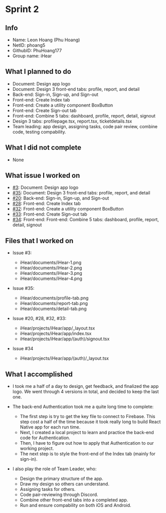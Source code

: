 # Sprint 2

## Info

- Name: Leon Hoang (Phu Hoang)
- NetID: phoang5
- GithubID: PhuHoang177
- Group name: iHear

## What I planned to do

- Document: Design app logo
- Document: Design 3 front-end tabs: profile, report, and detail
- Back-end: Sign-in, Sign-up, and Sign-out
- Front-end: Create Index tab
- Front-end: Create a utility component BoxButton
- Front-end: Create Sign-out tab
- Front-end: Combine 5 tabs: dashboard, profile, report, detail, signout
- Design 3 tabs: profilepage.tsx, report.tsx, ticketdetails.tsx
- Team leading: app design, assigning tasks, code pair review, combine code, testing compability.

## What I did not complete

- None

## What issue I worked on

- [#3](https://github.com/utk-cs340-fall24/iHear/issues/3): Document: Design app logo
- [#35](https://github.com/utk-cs340-fall24/iHear/issues/35): Document: Design 3 front-end tabs: profile, report, and detail
- [#20](https://github.com/utk-cs340-fall24/iHear/issues/20): Back-end: Sign-in, Sign-up, and Sign-out
- [#28](https://github.com/utk-cs340-fall24/iHear/issues/28): Front-end: Create Index tab
- [#32](https://github.com/utk-cs340-fall24/iHear/issues/32): Front-end: Create a utility component BoxButton
- [#33](https://github.com/utk-cs340-fall24/iHear/issues/33): Front-end: Create Sign-out tab
- [#34](https://github.com/utk-cs340-fall24/iHear/issues/34): Front-end: Front-end: Combine 5 tabs: dashboard, profile, report, detail, signout

## Files that I worked on

- Issue #3:

  - iHear/documents/iHear-1.png
  - iHear/documents/iHear-2.png
  - iHear/documents/iHear-3.png
  - iHear/documents/iHear-4.png

- Issue #35:

  - iHear/documents/profile-tab.png
  - iHear/documents/report-tab.png
  - iHear/documents/detail-tab.png

- Issue #20, #28, #32, #33:

  - iHear/projects/iHear/app/_layout.tsx
  - iHear/projects/iHear/app/index.tsx
  - iHear/projects/iHear/app/(auth)/signout.tsx

- Issue #34

  - iHear/projects/iHear/app/(auth)/_layout.tsx

## What I accomplished

- I took me a half of a day to design, get feedback, and finalized the app logo. We went through 4 versions in total, and decided to keep the last one.
- The back-end Authentication took me a quite long time to complete:

  - The first step is try to get the key file to connect to Firebase. This step cost a half of the time because it took really long to build React Native app for each run time.
  - Next, I created a local project to learn and practice the back-end code for Authentication.
  - Then, I have to figure out how to apply that Authentication to our working project.
  - The next step is to style the front-end of the Index tab (mainly for sign-in).

- I also play the role of Team Leader, who:
  - Design the primary structure of the app.
  - Draw my design so others can understand.
  - Assigning tasks for others.
  - Code pair-reviewing through Discord.
  - Combine other front-end tabs into a completed app.
  - Run and ensure compability on both iOS and Android.
